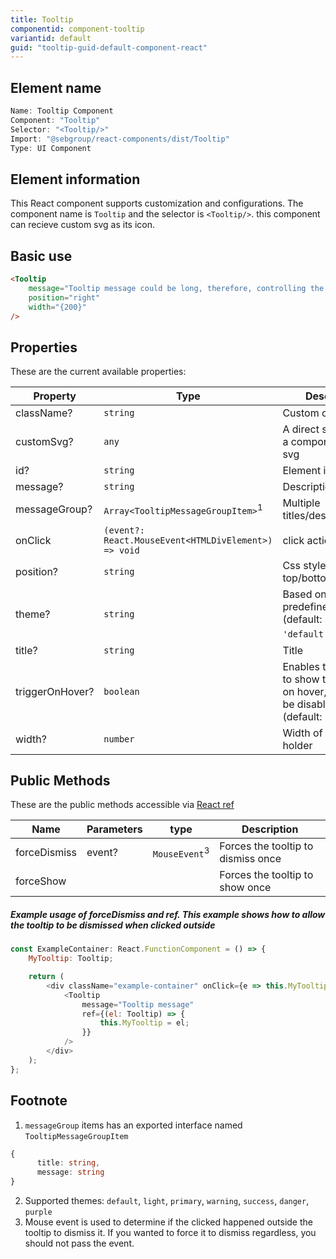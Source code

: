 ```yaml
---
title: Tooltip
componentid: component-tooltip
variantid: default
guid: "tooltip-guid-default-component-react"
---
```


## Element name

```javascript
Name: Tooltip Component
Component: "Tooltip"
Selector: "<Tooltip/>"
Import: "@sebgroup/react-components/dist/Tooltip"
Type: UI Component
```

## Element information

This React component supports customization and configurations. The component name is `Tooltip` and the selector is `<Tooltip/>`. this component can recieve custom svg as its icon.

## Basic use

```html
<Tooltip
    message="Tooltip message could be long, therefore, controlling the position and width is important"
    position="right"
    width="{200}"
/>
```

## Properties

These are the current available properties:

| Property        | Type                                                 | Descrition                                                                                    |
| --------------- | ---------------------------------------------------- | --------------------------------------------------------------------------------------------- |
| className?      | `string`                                             | Custom class                                                                                  |
| customSvg?      | `any`                                                | A direct svg code or a component with svg                                                     |
| id?             | `string`                                             | Element id                                                                                    |
| message?        | `string`                                             | Description                                                                                   |
| messageGroup?   | `Array<TooltipMessageGroupItem>`<sup>1</sup>         | Multiple titles/descriptions                                                                  |
| onClick         | `(event?: React.MouseEvent<HTMLDivElement>) => void` | click action                                                                                  |
| position?       | `string`                                             | Css style positions: top/bottom/left/right                                                    |
| theme?          | `string`                                             | Based on SEB predefined colors. (default: `'default'`)<sup>2</sup>                            |
| title?          | `string`                                             | Title                                                                                         |
| triggerOnHover? | `boolean`                                            | Enables the ability to show the tooltip on hover, click will be disabled (default: `'false'`) |
| width?          | `number`                                             | Width of the text holder                                                                      |

## Public Methods

These are the public methods accessible via [React ref](https://reactjs.org/docs/refs-and-the-dom.html)

| Name         | Parameters | type                     | Description                        |
| ------------ | ---------- | ------------------------ | ---------------------------------- |
| forceDismiss | event?     | `MouseEvent`<sup>3</sup> | Forces the tooltip to dismiss once |
| forceShow    |            |                          | Forces the tooltip to show once    |

##### Example usage of forceDismiss and ref. This example shows how to allow the tooltip to be dismissed when clicked outside

```javascript
const ExampleContainer: React.FunctionComponent = () => {
    MyTooltip: Tooltip;

    return (
        <div className="example-container" onClick={e => this.MyTooltip.forceDismiss(e)}>
            <Tooltip
                message="Tooltip message"
                ref={(el: Tooltip) => {
                    this.MyTooltip = el;
                }}
            />
        </div>
    );
};
```

## Footnote

1. `messageGroup` items has an exported interface named `TooltipMessageGroupItem`

```typescript
{
      title: string,
      message: string
}
```

2. Supported themes: `default`, `light`, `primary`, `warning`, `success`, `danger`, `purple`
3. Mouse event is used to determine if the clicked happened outside the tooltip to dismiss it. If you wanted to force it to dismiss regardless, you should not pass the event.
